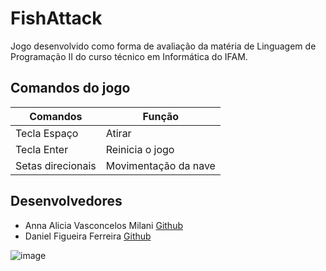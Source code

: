 # FishAttack
Jogo desenvolvido como forma de avaliação da matéria de Linguagem de Programação II do curso técnico em Informática do IFAM.

## Comandos do jogo

| Comandos          	| Função            	|
|-------------------	|-------------------	|
| Tecla Espaço 	      |  Atirar 	          |
| Tecla Enter         | Reinicia o jogo   	|
| Setas direcionais   | Movimentação da nave|


## Desenvolvedores
- Anna Alicia Vasconcelos Milani [Github](https://github.com/aliciamilani)
- Daniel Figueira Ferreira [Github](https://github.com/DFF12)


![image](https://user-images.githubusercontent.com/38166881/98582733-be1f6000-2299-11eb-934e-deb63c85cf47.png)

